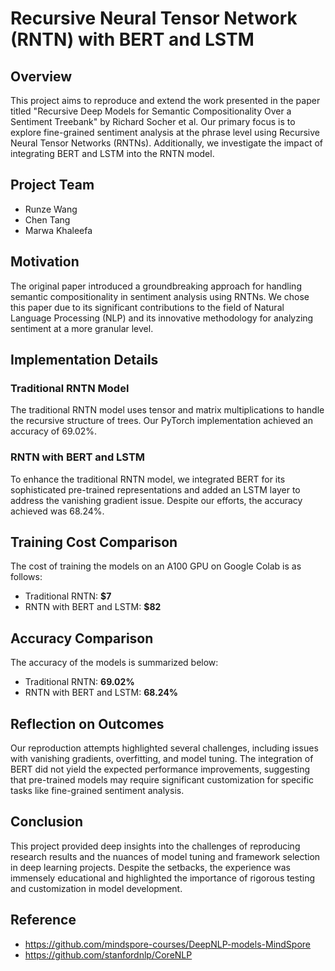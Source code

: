 # Recursive Neural Tensor Network (RNTN) with BERT and LSTM

## Overview

This project aims to reproduce and extend the work presented in the paper titled "Recursive Deep Models for Semantic Compositionality Over a Sentiment Treebank" by Richard Socher et al. Our primary focus is to explore fine-grained sentiment analysis at the phrase level using Recursive Neural Tensor Networks (RNTNs). Additionally, we investigate the impact of integrating BERT and LSTM into the RNTN model.

## Project Team

- Runze Wang 
- Chen Tang 
- Marwa Khaleefa 

## Motivation

The original paper introduced a groundbreaking approach for handling semantic compositionality in sentiment analysis using RNTNs. We chose this paper due to its significant contributions to the field of Natural Language Processing (NLP) and its innovative methodology for analyzing sentiment at a more granular level.

## Implementation Details

### Traditional RNTN Model

The traditional RNTN model uses tensor and matrix multiplications to handle the recursive structure of trees. Our PyTorch implementation achieved an accuracy of 69.02%.

### RNTN with BERT and LSTM

To enhance the traditional RNTN model, we integrated BERT for its sophisticated pre-trained representations and added an LSTM layer to address the vanishing gradient issue. Despite our efforts, the accuracy achieved was 68.24%.

## Training Cost Comparison

The cost of training the models on an A100 GPU on Google Colab is as follows:

- Traditional RNTN: **$7**
- RNTN with BERT and LSTM: **$82**

## Accuracy Comparison

The accuracy of the models is summarized below:

- Traditional RNTN: **69.02%**
- RNTN with BERT and LSTM: **68.24%**

## Reflection on Outcomes

Our reproduction attempts highlighted several challenges, including issues with vanishing gradients, overfitting, and model tuning. The integration of BERT did not yield the expected performance improvements, suggesting that pre-trained models may require significant customization for specific tasks like fine-grained sentiment analysis.

## Conclusion

This project provided deep insights into the challenges of reproducing research results and the nuances of model tuning and framework selection in deep learning projects. Despite the setbacks, the experience was immensely educational and highlighted the importance of rigorous testing and customization in model development.

## Reference
- https://github.com/mindspore-courses/DeepNLP-models-MindSpore
- https://github.com/stanfordnlp/CoreNLP
